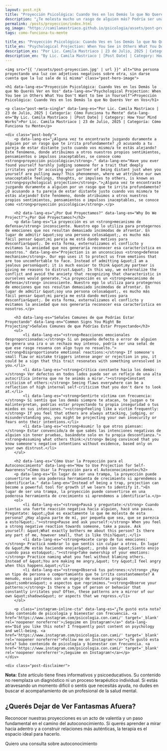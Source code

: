 ```yaml
---
layout: post.njk
title: "Proyección Psicológica: Cuando Ves en los Demás lo que No Querés Ver en Vos | Blog Camila Mastriaco"
description: "¿Te molesta mucho un rasgo de alguien más? Podría ser una proyección. Descubrí qué es este mecanismo de defensa y cómo usarlo para tu autoconocimiento."
permalink: /posts/proyeccion/index.html
og_image: "https://camilamastriaco.github.io/psicologia/assets/post-proyeccion.jpg"
tags: como-funciona-tu-mente

title_es: "Proyección Psicológica: Cuando Ves en los Demás lo que No Querés Ver en Vos"
title_en: "Psychological Projection: When You See in Others What You Don't Want to See in Yourself"
description_es: "Por Lic. Camila Mastriaco | 23 de Julio, 2025 | Categoría: Cómo Funciona tu Mente"
description_en: "By Lic. Camila Mastriaco | [Post Date] | Category: How Your Mind Works"
---
```





    <img src="{{ '/assets/post-proyeccion.jpg' | url }}" alt="Una persona proyectando una luz con adjetivos negativos sobre otra, sin darse cuenta que la luz sale de sí misma" class="post-hero-image">
    
    <h1 data-lang-es="Proyección Psicológica: Cuando Ves en los Demás lo que No Querés Ver en Vos" data-lang-en="Psychological Projection: When You See in Others What You Don't Want to See in Yourself">Proyección Psicológica: Cuando Ves en los Demás lo que No Querés Ver en Vos</h1>
<div id="share-buttons-container"></div>

    <p class="post-meta-single" data-lang-es="Por Lic. Camila Mastriaco | 23 de Julio, 2025 | Categoría: Cómo Funciona tu Mente" data-lang-en="By Lic. Camila Mastriaco | [Post Date] | Category: How Your Mind Works">Por Lic. Camila Mastriaco | 23 de Julio, 2025 | Categoría: Cómo Funciona tu Mente</p>
    
    <div class="post-body">
        <p data-lang-es="¿Alguna vez te encontraste juzgando duramente a alguien por un rasgo que te irrita profundamente? ¿O acusando a tu pareja de estar distante justo cuando vos mismo/a te estás alejando? Este fenómeno, donde atribuimos a otros nuestros propios sentimientos, pensamientos o impulsos inaceptables, se conoce como <strong>proyección psicológica</strong>." data-lang-en="Have you ever found yourself harshly judging someone for a trait that deeply irritates you? Or accusing your partner of being distant just when you yourself are pulling away? This phenomenon, where we attribute our own unacceptable feelings, thoughts, or impulses to others, is known as <strong>psychological projection</strong>.">¿Alguna vez te encontraste juzgando duramente a alguien por un rasgo que te irrita profundamente? ¿O acusando a tu pareja de estar distante justo cuando vos mismo/a te estás alejando? Este fenómeno, donde atribuimos a otros nuestros propios sentimientos, pensamientos o impulsos inaceptables, se conoce como <strong>proyección psicológica</strong>.</p>

        <h2 data-lang-es="¿Por Qué Proyectamos?" data-lang-en="Why Do We Project?">¿Por Qué Proyectamos?</h2>
        <p data-lang-es="La proyección es un <strong>mecanismo de defensa</strong> inconsciente. Nuestro ego lo utiliza para protegernos de emociones que nos resultan demasiado incómodas de afrontar. En lugar de admitir &quot;soy una persona celosa&quot;, es mucho más fácil pensar &quot;mi pareja me está dando motivos para desconfiar&quot;. De esta forma, externalizamos el conflicto y evitamos la ansiedad que nos generaría reconocer esa característica en nosotros." data-lang-en="Projection is an unconscious <strong>defense mechanism</strong>. Our ego uses it to protect us from emotions that are too uncomfortable to face. Instead of admitting &quot;I am a jealous person&quot; it is much easier to think &quot;my partner is giving me reasons to distrust.&quot; In this way, we externalize the conflict and avoid the anxiety that recognizing that characteristic in ourselves would generate.">La proyección es un <strong>mecanismo de defensa</strong> inconsciente. Nuestro ego lo utiliza para protegernos de emociones que nos resultan demasiado incómodas de afrontar. En lugar de admitir &quot;soy una persona celosa&quot;, es mucho más fácil pensar &quot;mi pareja me está dando motivos para desconfiar&quot;. De esta forma, externalizamos el conflicto y evitamos la ansiedad que nos generaría reconocer esa característica en nosotros.</p>
        
        <h3 data-lang-es="Señales Comunes de que Podrías Estar Proyectando" data-lang-en="Common Signs You Might Be Projecting">Señales Comunes de que Podrías Estar Proyectando</h3>
        <ul>
            <li data-lang-es="<strong>Reacciones emocionales desproporcionadas:</strong> Si un pequeño defecto o error de alguien te genera una ira o un rechazo muy intenso, podría ser una señal de que ese rasgo resuena con algo tuyo no resuelto."><strong>Disproportionate emotional reactions:</strong> If someone's small flaw or mistake triggers intense anger or rejection in you, it could be a sign that this trait resonates with something unresolved in you.</li>
            <li data-lang-es="<strong>Crítica constante hacia los demás:</strong> Ver defectos en todos lados puede ser un reflejo de una alta autocrítica interna que no te animás a mirar."><strong>Constant criticism of others:</strong> Seeing flaws everywhere can be a reflection of high internal self-criticism that you don't dare to look at.</li>
            <li data-lang-es="<strong>Sentirte víctima con frecuencia:</strong> Si sentís que los demás siempre te atacan, te juzgan o te malinterpretan, podrías estar proyectando tu propia inseguridad o tus miedos en sus intenciones."><strong>Feeling like a victim frequently:</strong> If you feel that others are always attacking, judging, or misunderstanding you, you might be projecting your own insecurity or fears onto their intentions.</li>
            <li data-lang-es="<strong>Asumir lo que otros piensan:</strong> Estar convencido/a de que sabés las intenciones negativas de alguien sin tener pruebas, basándote solo en tu propia desconfianza."><strong>Assuming what others think:</strong> Being convinced that you know someone's negative intentions without evidence, based only on your own distrust.</li>
        </ul>

        <h2 data-lang-es="Cómo Usar la Proyección para el Autoconocimiento" data-lang-en="How to Use Projection for Self-Awareness">Cómo Usar la Proyección para el Autoconocimiento</h2>
        <p data-lang-es="En lugar de ser una trampa, la proyección puede convertirse en una poderosa herramienta de crecimiento si aprendemos a identificarla." data-lang-en="Instead of being a trap, projection can become a powerful tool for growth if we learn to identify it.">En lugar de ser una trampa, la proyección puede convertirse en una poderosa herramienta de crecimiento si aprendemos a identificarla.</p>
        <ol>
            <li data-lang-es="<strong>Pausá y preguntate:</strong> Cuando sientas una fuerte reacción negativa hacia alguien, hacé una pausa. Preguntate: &quot;¿Qué es exactamente lo que me molesta de esta persona? ¿Hay alguna parte de mí, por pequeña que sea, que se parezca a esto?&quot;."><strong>Pause and ask yourself:</strong> When you feel a strong negative reaction towards someone, take a pause. Ask yourself: &quot;What exactly bothers me about this person? Is there any part of me, however small, that is like this?&quot;.</li>
            <li data-lang-es="<strong>Hacete cargo de tus emociones:</strong> Practicá nombrar lo que sentís sin culpar a otros. En lugar de &quot;Me estás haciendo enojar&quot;, probá con &quot;Siento enojo cuando pasa esto&quot;."><strong>Take ownership of your emotions:</strong> Practice naming what you feel without blaming others. Instead of &quot;You are making me angry,&quot; try &quot;I feel angry when this happens.&quot;</li>
            <li data-lang-es="<strong>Observá tus patrones:</strong> ¿Hay un tipo de persona o comportamiento que te irrita constantemente? A menudo, esos patrones son un espejo de nuestras propias &quot;sombras&quot; o aspectos que reprimimos."><strong>Observe your patterns:</strong> Is there a type of person or behavior that constantly irritates you? Often, these patterns are a mirror of our own &quot;shadows&quot; or aspects that we repress.</li>
        </ol>
        
        <p class="instagram-inline-cta" data-lang-es="¿Te gustó esta nota? Subo contenido de psicología y bienestar con frecuencia. <a href='https://www.instagram.com/psicologia.con.cami/' target='_blank' rel='noopener noreferrer'>¡Seguime en Instagram!</a>" data-lang-en="Did you like this note? I frequently post content on psychology and well-being. <a href='https://www.instagram.com/psicologia.con.cami/' target='_blank' rel='noopener noreferrer'>Follow me on Instagram!</a>">¿Te gustó esta nota? Subo contenido de psicología y bienestar con frecuencia. <a href='https://www.instagram.com/psicologia.con.cami/' target='_blank' rel='noopener noreferrer'>¡Seguime en Instagram!</a></p>
    </div>
    
    <div class="post-disclaimer">
<p data-lang-es="<strong>Nota:</strong> Este artículo tiene fines informativos y psicoeducativos. Su contenido no reemplaza un diagnóstico ni un proceso terapéutico individual. Si estás atravesando un momento difícil o sentís que necesitás ayuda, no dudes en buscar el acompañamiento de un profesional de la salud mental." data-lang-en="<strong>Disclaimer:</strong> This article is for informational and psychoeducational purposes only. It is not a substitute for a professional diagnosis or an individual therapeutic process. If you are going through a difficult time or feel you need help, do not hesitate to seek support from a mental health professional.">
<strong>Nota:</strong> Este artículo tiene fines informativos y psicoeducativos. Su contenido no reemplaza un diagnóstico ni un proceso terapéutico individual. Si estás atravesando un momento difícil o sentís que necesitás ayuda, no dudes en buscar el acompañamiento de un profesional de la salud mental.
</p>
</div>

<section id="cta-post" class="animate-on-scroll">
        <h2 data-lang-es="¿Querés Dejar de Ver Fantasmas Afuera?" data-lang-en="Want to Stop Seeing Ghosts Outside?">¿Querés Dejar de Ver Fantasmas Afuera?</h2>
        <p data-lang-es="Reconocer nuestras proyecciones es un acto de valentía y un paso fundamental en el camino del autoconocimiento. Si querés aprender a mirar hacia adentro y a construir relaciones más auténticas, la terapia es el espacio ideal para hacerlo." data-lang-en="Recognizing our projections is an act of courage and a fundamental step on the path of self-knowledge. If you want to learn to look inward and build more authentic relationships, therapy is the ideal space to do so.">Reconocer nuestras proyecciones es un acto de valentía y un paso fundamental en el camino del autoconocimiento. Si querés aprender a mirar hacia adentro y a construir relaciones más auténticas, la terapia es el espacio ideal para hacerlo.</p>
        <a 
            class="btn whatsapp-trigger" 
            data-location="post_proyeccion_cta" 
            target="_blank" 
            rel="noopener noreferrer" 
            data-lang-es="Quiero una consulta sobre autoconocimiento" 
            data-lang-en="I want a consultation about self-awareness" 
            data-whatsapp-es="Hola Camila, leí tu nota sobre la proyección psicológica y me gustaría trabajar en mi autoconocimiento." 
            data-whatsapp-en="Hi Camila, I read your note about psychological projection and I would like to work on my self-awareness." 
        >Quiero una consulta sobre autoconocimiento</a>
    </section>